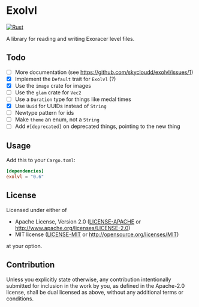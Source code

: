 # Exolvl

[![Rust](https://github.com/skycloudd/exolvl/actions/workflows/rust.yml/badge.svg)](https://github.com/skycloudd/exolvl/actions/workflows/rust.yml)

A library for reading and writing Exoracer level files.

## Todo

-   [ ] More documentation (see <https://github.com/skycloudd/exolvl/issues/1>)
-   [x] Implement the `Default` trait for `Exolvl` (?)
-   [x] Use the `image` crate for images
-   [ ] Use the `glam` crate for `Vec2`
-   [ ] Use a `Duration` type for things like medal times
-   [x] Use `Uuid` for UUIDs instead of `String`
-   [ ] Newtype pattern for ids
-   [ ] Make `theme` an enum, not a `String`
-   [ ] Add `#[deprecated]` on deprecated things, pointing to the new thing

## Usage

Add this to your `Cargo.toml`:

```toml
[dependencies]
exolvl = "0.6"
```

## License

Licensed under either of

-   Apache License, Version 2.0 ([LICENSE-APACHE](LICENSE-APACHE) or <http://www.apache.org/licenses/LICENSE-2.0>)
-   MIT license ([LICENSE-MIT](LICENSE-MIT) or <http://opensource.org/licenses/MIT>)

at your option.

## Contribution

Unless you explicitly state otherwise, any contribution intentionally submitted
for inclusion in the work by you, as defined in the Apache-2.0 license, shall be
dual licensed as above, without any additional terms or conditions.
